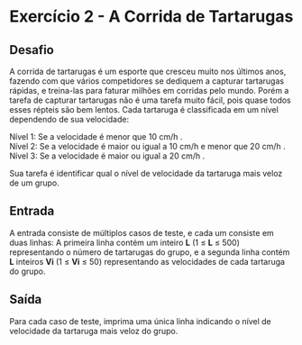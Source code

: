 # Exercício 2 - A Corrida de Tartarugas

## Desafio

A corrida de tartarugas é um esporte que cresceu muito nos últimos anos, fazendo com que vários competidores se dediquem a capturar tartarugas rápidas, e treina-las para faturar milhões em corridas pelo mundo. Porém a tarefa de capturar tartarugas não é uma tarefa muito fácil, pois quase todos esses répteis são bem lentos. Cada tartaruga é classificada em um nível dependendo de sua velocidade:

  
Nível 1: Se a velocidade é menor que 10 cm/h .  
Nível 2: Se a velocidade é maior ou igual a 10 cm/h e menor que 20 cm/h .  
Nível 3: Se a velocidade é maior ou igual a 20 cm/h .  
  
Sua tarefa é identificar qual o nível de velocidade da tartaruga mais veloz de um grupo.

## Entrada

A entrada consiste de múltiplos casos de teste, e cada um consiste em duas linhas: A primeira linha contém um inteiro  **L**  (1 ≤  **L**  ≤ 500) representando o número de tartarugas do grupo, e a segunda linha contém  **L**  inteiros  **Vi** (1 ≤  **Vi**  ≤ 50) representando as velocidades de cada tartaruga do grupo.

## Saída

Para cada caso de teste, imprima uma única linha indicando o nível de velocidade da tartaruga mais veloz do grupo.